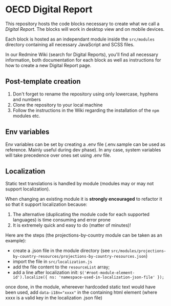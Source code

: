# OECD Digital Report

This repository hosts the code blocks necessary to create what we call a _Digital Report_. The blocks will work in desktop view and on mobile devices.

Each block is hosted as an independant module inside the `src/modules` directory containing all necessary JavaScript and SCSS files.

In our Redmine Wiki (search for Digital Reports), you'll find all necessary information, both documentation for each block as well as instructions for how to create a new Digital Report page.

## Post-template creation

1. Don't forget to rename the repository using only lowercase, hyphens and numbers
2. Clone the repository to your local machine
3. Follow the instructions in the Wiki regarding the installation of the `npm` modules etc.

## Env variables

Env variables can be set by creating a .env file (.env.sample can be used as reference. Mainly useful during dev phase).
In any case, system variables will take precedence over ones set using .env file.

## Localization

Static text translations is handled by module (modules may or may not support localization).

When changing an existing module it is **strongly encouraged** to refactor it so that it support localization because:

1. The alternative (duplicating the module code for each supported languages) is time consuming and error prone
2. It is extremely quick and easy to do (matter of minutes)!

Here are the steps (the projections-by-country module can be taken as an example):

- create a .json file in the module directory (see `src/modules/projections-by-country-resources/projections-by-country-resources.json`)
- import the file in `src/localization.js`
- add the file content to the `resourceList` array;
- add a line after localization init: `$('#root-module-element-id').localize({ ns: 'namespace-used-in-localization-json-file' });`

once done, in the module, whereever hardcoded static text would have been used, add `data-i18n="xxxx"` in the containing html element (where xxxx is a valid key in the localization .json file)